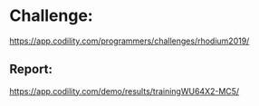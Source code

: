 ﻿# Challenge: 
https://app.codility.com/programmers/challenges/rhodium2019/

## Report:
https://app.codility.com/demo/results/trainingWU64X2-MC5/
